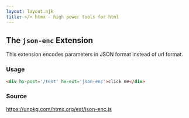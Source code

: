 ```yaml
---
layout: layout.njk
title: </> htmx - high power tools for html
---
```


## The `json-enc` Extension

This extension encodes parameters in JSON format instead of url format.

### Usage

```html
<div hx-post='/test' hx-ext='json-enc'>click me</div>
```

### Source

<https://unpkg.com/htmx.org/ext/json-enc.js>

